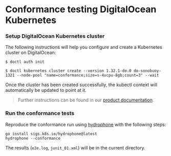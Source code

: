 # Conformance testing DigitalOcean Kubernetes

### Setup DigitalOcean Kubernetes cluster

The following instructions will help you configure and create a Kubernetes cluster on DigitalOcean:

```
$ doctl auth init

$ doctl kubernetes cluster create --version 1.32.1-do.0 do-sonobuoy-1321 --node-pool "name=conformance;size=s-4vcpu-8gb;count=3" --wait
```

Once the cluster has been created successfully, the kubectl context will automatically be updated to point at it.

> Further instructions can be found in our [product documentation](https://docs.digitalocean.com/products/kubernetes/how-to/create-clusters/).


### Run the conformance tests

Reproduce the conformance run using [hydrophone](https://github.com/kubernetes-sigs/hydrophone) with the following steps:

```
go install sigs.k8s.io/hydrophone@latest
hydrophone --conformance
```
The results (`e2e.log`, `junit_01.xml`) will be in the current directory.
